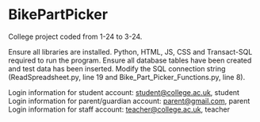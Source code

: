 # BikePartPicker
College project coded from 1-24 to 3-24.

Ensure all libraries are installed.
Python, HTML, JS, CSS and Transact-SQL required to run the program.
Ensure all database tables have been created and test data has been inserted.
Modify the SQL connection string (ReadSpreadsheet.py, line 19 and Bike_Part_Picker_Functions.py, line 8).

Login information for student account: student@college.ac.uk, student
Login information for parent/guardian account: parent@gmail.com, parent
Login information for staff account: teacher@college.ac.uk, teacher
